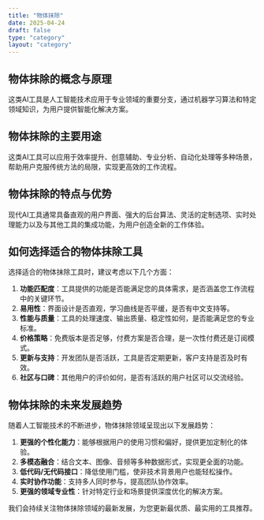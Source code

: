```yaml
---
title: "物体抹除"
date: 2025-04-24
draft: false
type: "category"
layout: "category"
---
```


## 物体抹除的概念与原理

这类AI工具是人工智能技术应用于专业领域的重要分支，通过机器学习算法和特定领域知识，为用户提供智能化解决方案。

## 物体抹除的主要用途

这类AI工具可以应用于效率提升、创意辅助、专业分析、自动化处理等多种场景，帮助用户克服传统方法的局限，实现更高效的工作流程。

## 物体抹除的特点与优势

现代AI工具通常具备直观的用户界面、强大的后台算法、灵活的定制选项、实时处理能力以及与其他工具的集成功能，为用户创造全新的工作体验。

## 如何选择适合的物体抹除工具

选择适合的物体抹除工具时，建议考虑以下几个方面：

1. **功能匹配度**：工具提供的功能是否能满足您的具体需求，是否涵盖您工作流程中的关键环节。
2. **易用性**：界面设计是否直观，学习曲线是否平缓，是否有中文支持等。
3. **性能与质量**：工具的处理速度、输出质量、稳定性如何，是否能满足您的专业标准。
4. **价格策略**：免费版本是否足够，付费方案是否合理，是一次性付费还是订阅模式。
5. **更新与支持**：开发团队是否活跃，工具是否定期更新，客户支持是否及时有效。
6. **社区与口碑**：其他用户的评价如何，是否有活跃的用户社区可以交流经验。

## 物体抹除的未来发展趋势

随着人工智能技术的不断进步，物体抹除领域呈现出以下发展趋势：

1. **更强的个性化能力**：能够根据用户的使用习惯和偏好，提供更加定制化的体验。
2. **多模态融合**：结合文本、图像、音频等多种数据形式，实现更全面的功能。
3. **低代码/无代码接口**：降低使用门槛，使非技术背景用户也能轻松操作。
4. **实时协作功能**：支持多人同时参与，提高团队协作效率。
5. **更强的领域专业性**：针对特定行业和场景提供深度优化的解决方案。

我们会持续关注物体抹除领域的最新发展，为您更新最优质、最实用的工具推荐。
